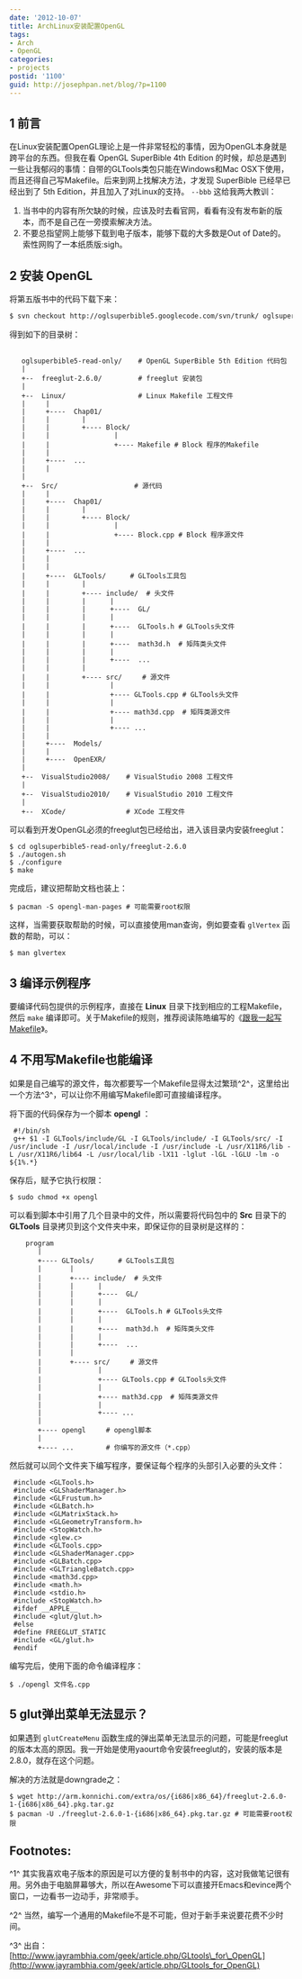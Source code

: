 ```yaml
---
date: '2012-10-07'
title: ArchLinux安装配置OpenGL
tags:
- Arch
- OpenGL
categories:
- projects
postid: '1100'
guid: http://josephpan.net/blog/?p=1100
---
```


1 前言
------

<!-- <div class="wp-caption alignright" style="width: 200px"><img src="http://i.imgur.com/oRkhn.jpg" alt="http://i.imgur.com/oRkhn.jpg" width="219" height="272" /><p class="wp-caption-text">OpenGL SuperBible 5th Edition</p></div> -->

在Linux安装配置OpenGL理论上是一件非常轻松的事情，因为OpenGL本身就是跨平台的东西。但我在看
OpenGL SuperBible 4th Edition
的时候，却总是遇到一些让我郁闷的事情：自带的GLTools类包只能在Windows和Mac
OSX下使用，而且还得自己写Makefile。后来到网上找解决方法，才发现 SuperBible
已经早已经出到了 5th Edition，并且加入了对Linux的支持。 `--bbb`
这给我两大教训：

1.  当书中的内容有所欠缺的时候，应该及时去看官网，看看有没有发布新的版本，而不是自己在一旁摸索解决方法。
2.  不要总指望网上能够下载到电子版本，能够下载的大多数是Out of
    Date的。索性网购了一本纸质版:sigh。

2 安装 OpenGL
-------------

将第五版书中的代码下载下来：

``` bash
$ svn checkout http://oglsuperbible5.googlecode.com/svn/trunk/ oglsuperbible5-read-only
```

得到如下的目录树：

```
      
   oglsuperbible5-read-only/    # OpenGL SuperBible 5th Edition 代码包
   |                                                                  
   +--  freeglut-2.6.0/         # freeglut 安装包                     
   |                                                                  
   +--  Linux/                  # Linux Makefile 工程文件
   |     |                                               
   |     +----  Chap01/                                  
   |     |        |                                      
   |     |        +---- Block/                           
   |     |                |                              
   |     |                +---- Makefile # Block 程序的Makefile
   |     |                                                     
   |     +----  ...                                            
   |     |                                                     
   |                                                           
   +--  Src/                   # 源代码                                                
   |     |                                                     
   |     +----  Chap01/                                        
   |     |        |                                            
   |     |        +---- Block/                                 
   |     |                |                                    
   |     |                +---- Block.cpp # Block 程序源文件
   |     |                                                  
   |     +----  ...                                         
   |     |                                                  
   |     |                                                  
   |     +----  GLTools/      # GLTools工具包               
   |     |        |                                         
   |     |        +---- include/  # 头文件                  
   |     |        |      |                                  
   |     |        |      +----  GL/                         
   |     |        |      |                                  
   |     |        |      +----  GLTools.h # GLTools头文件   
   |     |        |      |                                  
   |     |        |      +----  math3d.h  # 矩阵类头文件    
   |     |        |      |                                  
   |     |        |      +----  ...                         
   |     |        |                                         
   |     |        +---- src/     # 源文件                   
   |     |               |                                  
   |     |               +---- GLTools.cpp # GLTools头文件  
   |     |               |                                
   |     |               +---- math3d.cpp  # 矩阵类源文件
   |     |               |                               
   |     |               +---- ...                       
   |     |                                               
   |     +----  Models/                                  
   |     |                                               
   |     +----  OpenEXR/                                 
   |                                                     
   +--  VisualStudio2008/    # VisualStudio 2008 工程文件
   |                                                     
   +--  VisualStudio2010/    # VisualStudio 2010 工程文件
   |                                                     
   +--  XCode/               # XCode 工程文件
```

可以看到开发OpenGL必须的freeglut包已经给出，进入该目录内安装freeglut：

``` shell
$ cd oglsuperbible5-read-only/freeglut-2.6.0
$ ./autogen.sh
$ ./configure
$ make
```

完成后，建议把帮助文档也装上：

``` shell
$ pacman -S opengl-man-pages # 可能需要root权限
```

这样，当需要获取帮助的时候，可以直接使用man查询，例如要查看 `glVertex`
函数的帮助，可以：

``` shell
$ man glvertex
```

3 编译示例程序
--------------

要编译代码包提供的示例程序，直接在 **Linux**
目录下找到相应的工程Makefile，然后 `make`
编译即可。关于Makefile的规则，推荐阅读陈皓编写的《[跟我一起写Makefile](http://wiki.ubuntu.org.cn/%E8%B7%9F%E6%88%91%E4%B8%80%E8%B5%B7%E5%86%99Makefile)》。

4 不用写Makefile也能编译
------------------------

如果是自己编写的源文件，每次都要写一个Makefile显得太过繁琐^[](#fn-.2)2^，这里给出一个方法^[](#fn-.3)3^，可以让你不用编写Makefile即可直接编译程序。

将下面的代码保存为一个脚本 **opengl** ：

``` 
 #!/bin/sh
 g++ $1 -I GLTools/include/GL -I GLTools/include/ -I GLTools/src/ -I /usr/include -I /usr/local/include -I /usr/include -L /usr/X11R6/lib -L /usr/X11R6/lib64 -L /usr/local/lib -lX11 -lglut -lGL -lGLU -lm -o ${1%.*}
```

保存后，赋予它执行权限：

``` shell
$ sudo chmod +x opengl
```

可以看到脚本中引用了几个目录中的文件，所以需要将代码包中的 **Src**
目录下的 **GLTools** 目录拷贝到这个文件夹中来，即保证你的目录树是这样的：

```
    program
       |
       +---- GLTools/      # GLTools工具包
       |       |
       |       +---- include/  # 头文件
       |       |      |
       |       |      +----  GL/
       |       |      |
       |       |      +----  GLTools.h # GLTools头文件
       |       |      |
       |       |      +----  math3d.h  # 矩阵类头文件
       |       |      |
       |       |      +----  ...
       |       |
       |       +---- src/     # 源文件
       |              |
       |              +---- GLTools.cpp # GLTools头文件
       |              |
       |              +---- math3d.cpp  # 矩阵类源文件
       |              |
       |              +---- ...
       |
       +---- opengl     # opengl脚本
       |                            
       +---- ...        # 你编写的源文件（*.cpp）
```

然后就可以同个文件夹下编写程序，要保证每个程序的头部引入必要的头文件：

```
 #include <GLTools.h>
 #include <GLShaderManager.h>
 #include <GLFrustum.h>
 #include <GLBatch.h>
 #include <GLMatrixStack.h>
 #include <GLGeometryTransform.h>
 #include <StopWatch.h>
 #include <glew.c>
 #include <GLTools.cpp>
 #include <GLShaderManager.cpp>
 #include <GLBatch.cpp>
 #include <GLTriangleBatch.cpp>
 #include <math3d.cpp>
 #include <math.h>
 #include <stdio.h>
 #include <StopWatch.h>
 #ifdef __APPLE__
 #include <glut/glut.h>
 #else
 #define FREEGLUT_STATIC
 #include <GL/glut.h>
 #endif
```

编写完后，使用下面的命令编译程序：

``` shell
$ ./opengl 文件名.cpp
```

5 glut弹出菜单无法显示？
-----------------------

如果遇到 `glutCreateMenu`
函数生成的弹出菜单无法显示的问题，可能是freeglut的版本太高的原因。我一开始是使用yaourt命令安装freeglut的，安装的版本是2.8.0，就存在这个问题。

解决的方法就是downgrade之：

``` shell
$ wget http://arm.konnichi.com/extra/os/{i686|x86_64}/freeglut-2.6.0-1-{i686|x86_64}.pkg.tar.gz
$ pacman -U ./freeglut-2.6.0-1-{i686|x86_64}.pkg.tar.gz # 可能需要root权限
```

Footnotes:
----------

^[](#fnr-.1)1^
其实我喜欢电子版本的原因是可以方便的复制书中的内容，这对我做笔记很有用。另外由于电脑屏幕够大，所以在Awesome下可以直接开Emacs和evince两个窗口，一边看书一边动手，非常顺手。

^[](#fnr-.2)2^
当然，编写一个通用的Makefile不是不可能，但对于新手来说要花费不少时间。

^[](#fnr-.3)3^
出自：[http://www.jayrambhia.com/geek/article.php/GLtools\_for\_OpenGL](http://www.jayrambhia.com/geek/article.php/GLtools_for_OpenGL)
